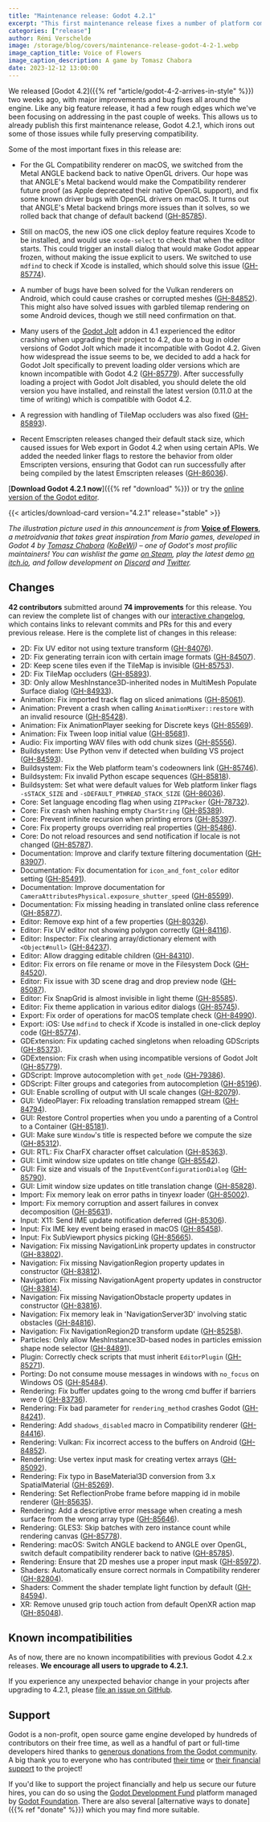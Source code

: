 ```yaml
---
title: "Maintenance release: Godot 4.2.1"
excerpt: "This first maintenance release fixes a number of platform compatibility issues introduced in Godot 4.2, which should make it much easier to upgrade from 4.1 or start new projects on all platforms."
categories: ["release"]
author: Rémi Verschelde
image: /storage/blog/covers/maintenance-release-godot-4-2-1.webp
image_caption_title: Voice of Flowers
image_caption_description: A game by Tomasz Chabora
date: 2023-12-12 13:00:00
---
```


We released [Godot 4.2]({{% ref "article/godot-4-2-arrives-in-style" %}}) two weeks ago, with major improvements and bug fixes all around the engine. Like any big feature release, it had a few rough edges which we've been focusing on addressing in the past couple of weeks. This allows us to already publish this first maintenance release, Godot 4.2.1, which irons out some of those issues while fully preserving compatibility.

Some of the most important fixes in this release are:

- For the GL Compatibility renderer on macOS, we switched from the Metal ANGLE backend back to native OpenGL drivers. Our hope was that ANGLE's Metal backend would make the Compatibility renderer future proof (as Apple deprecated their native OpenGL support), and fix some known driver bugs with OpenGL drivers on macOS. It turns out that ANGLE's Metal backend brings more issues than it solves, so we rolled back that change of default backend ([GH-85785](https://github.com/godotengine/godot/pull/85785)).

- Still on macOS, the new iOS one click deploy feature requires Xcode to be installed, and would use `xcode-select` to check that when the editor starts. This could trigger an install dialog that would make Godot appear frozen, without making the issue explicit to users. We switched to use `mdfind` to check if Xcode is installed, which should solve this issue ([GH-85774](https://github.com/godotengine/godot/pull/85774)).

- A number of bugs have been solved for the Vulkan renderers on Android, which could cause crashes or corrupted meshes ([GH-84852](https://github.com/godotengine/godot/pull/84852)). This might also have solved issues with garbled tilemap rendering on some Android devices, though we still need confirmation on that.

- Many users of the [Godot Jolt](https://github.com/godot-jolt/godot-jolt/) addon in 4.1 experienced the editor crashing when upgrading their project to 4.2, due to a bug in older versions of Godot Jolt which made it incompatible with Godot 4.2. Given how widespread the issue seems to be, we decided to add a hack for Godot Jolt specifically to prevent loading older versions which are known incompatible with Godot 4.2 ([GH-85779](https://github.com/godotengine/godot/pull/85779)). After successfully loading a project with Godot Jolt disabled, you should delete the old version you have installed, and reinstall the latest version (0.11.0 at the time of writing) which is compatible with Godot 4.2.

- A regression with handling of TileMap occluders was also fixed ([GH-85893](https://github.com/godotengine/godot/pull/85893)).

- Recent Emscripten releases changed their default stack size, which caused issues for Web export in Godot 4.2 when using certain APIs. We added the needed linker flags to restore the behavior from older Emscripten versions, ensuring that Godot can run successfully after being compiled by the latest Emscripten releases ([GH-86036](https://github.com/godotengine/godot/pull/86036)).

[**Download Godot 4.2.1 now**]({{% ref "download" %}}) or try the [online version of the Godot editor](https://editor.godotengine.org/4.2.1.stable/).

{{< articles/download-card version="4.2.1" release="stable" >}}

*The illustration picture used in this announcement is from* [**Voice of Flowers**](https://store.steampowered.com/app/2609560?utm_source=GodotWebsite&utm_medium=blog&utm_campaign=421), *a metroidvania that takes great inspiration from Mario games, developed in Godot 4 by [Tomasz Chabora](https://twitter.com/KoBeWi_/) ([KoBeWi](https://github.com/KoBeWi/)) – one of Godot's most profilic maintainers! You can wishlist the game [on Steam](https://store.steampowered.com/app/2609560?utm_source=GodotWebsite&utm_medium=blog&utm_campaign=421), play the latest demo [on itch.io](https://kobewi.itch.io/voice-of-flowers), and follow development on [Discord](https://discord.gg/PGhFXeHApR) and [Twitter](https://twitter.com/KoBeWi_/).*

## Changes

**42 contributors** submitted around **74 improvements** for this release. You can review the complete list of changes with our [interactive changelog](https://godotengine.github.io/godot-interactive-changelog/#4.2.1), which contains links to relevant commits and PRs for this and every previous release. Here is the complete list of changes in this release:

- 2D: Fix UV editor not using texture transform ([GH-84076](https://github.com/godotengine/godot/pull/84076)).
- 2D: Fix generating terrain icon with certain image formats ([GH-84507](https://github.com/godotengine/godot/pull/84507)).
- 2D: Keep scene tiles even if the TileMap is invisible ([GH-85753](https://github.com/godotengine/godot/pull/85753)).
- 2D: Fix TileMap occluders ([GH-85893](https://github.com/godotengine/godot/pull/85893)).
- 3D: Only allow MeshInstance3D-inherited nodes in MultiMesh Populate Surface dialog ([GH-84933](https://github.com/godotengine/godot/pull/84933)).
- Animation: Fix imported track flag on sliced animations ([GH-85061](https://github.com/godotengine/godot/pull/85061)).
- Animation: Prevent a crash when calling `AnimationMixer::restore` with an invalid resource ([GH-85428](https://github.com/godotengine/godot/pull/85428)).
- Animation: Fix AnimationPlayer seeking for Discrete keys ([GH-85569](https://github.com/godotengine/godot/pull/85569)).
- Animation: Fix Tween loop initial value ([GH-85681](https://github.com/godotengine/godot/pull/85681)).
- Audio: Fix importing WAV files with odd chunk sizes ([GH-85556](https://github.com/godotengine/godot/pull/85556)).
- Buildsystem: Use Python venv if detected when building VS project ([GH-84593](https://github.com/godotengine/godot/pull/84593)).
- Buildsystem: Fix the Web platform team's codeowners link ([GH-85746](https://github.com/godotengine/godot/pull/85746)).
- Buildsystem: Fix invalid Python escape sequences ([GH-85818](https://github.com/godotengine/godot/pull/85818)).
- Buildsystem: Set what were default values for Web platform linker flags `-sSTACK_SIZE` and `-sDEFAULT_PTHREAD_STACK_SIZE` ([GH-86036](https://github.com/godotengine/godot/pull/86036)).
- Core: Set language encoding flag when using `ZIPPacker` ([GH-78732](https://github.com/godotengine/godot/pull/78732)).
- Core: Fix crash when hashing empty `CharString` ([GH-85389](https://github.com/godotengine/godot/pull/85389)).
- Core: Prevent infinite recursion when printing errors ([GH-85397](https://github.com/godotengine/godot/pull/85397)).
- Core: Fix property groups overriding real properties ([GH-85486](https://github.com/godotengine/godot/pull/85486)).
- Core: Do not reload resources and send notification if locale is not changed ([GH-85787](https://github.com/godotengine/godot/pull/85787)).
- Documentation: Improve and clarify texture filtering documentation ([GH-83907](https://github.com/godotengine/godot/pull/83907)).
- Documentation: Fix documentation for `icon_and_font_color` editor setting ([GH-85491](https://github.com/godotengine/godot/pull/85491)).
- Documentation: Improve documentation for `CameraAttributesPhysical.exposure_shutter_speed` ([GH-85599](https://github.com/godotengine/godot/pull/85599)).
- Documentation: Fix missing heading in translated online class reference ([GH-85877](https://github.com/godotengine/godot/pull/85877)).
- Editor: Remove exp hint of a few properties ([GH-80326](https://github.com/godotengine/godot/pull/80326)).
- Editor: Fix UV editor not showing polygon correctly ([GH-84116](https://github.com/godotengine/godot/pull/84116)).
- Editor: Inspector: Fix clearing array/dictionary element with `<Object#null>` ([GH-84237](https://github.com/godotengine/godot/pull/84237)).
- Editor: Allow dragging editable children ([GH-84310](https://github.com/godotengine/godot/pull/84310)).
- Editor: Fix errors on file rename or move in the Filesystem Dock ([GH-84520](https://github.com/godotengine/godot/pull/84520)).
- Editor: Fix issue with 3D scene drag and drop preview node ([GH-85087](https://github.com/godotengine/godot/pull/85087)).
- Editor: Fix SnapGrid is almost invisible in light theme ([GH-85585](https://github.com/godotengine/godot/pull/85585)).
- Editor: Fix theme application in various editor dialogs ([GH-85745](https://github.com/godotengine/godot/pull/85745)).
- Export: Fix order of operations for macOS template check ([GH-84990](https://github.com/godotengine/godot/pull/84990)).
- Export: iOS: Use `mdfind` to check if Xcode is installed in one-click deploy code ([GH-85774](https://github.com/godotengine/godot/pull/85774)).
- GDExtension: Fix updating cached singletons when reloading GDScripts ([GH-85373](https://github.com/godotengine/godot/pull/85373)).
- GDExtension: Fix crash when using incompatible versions of Godot Jolt ([GH-85779](https://github.com/godotengine/godot/pull/85779)).
- GDScript: Improve autocompletion with `get_node` ([GH-79386](https://github.com/godotengine/godot/pull/79386)).
- GDScript: Filter groups and categories from autocompletion ([GH-85196](https://github.com/godotengine/godot/pull/85196)).
- GUI: Enable scrolling of output with UI scale changes ([GH-82079](https://github.com/godotengine/godot/pull/82079)).
- GUI: VideoPlayer: Fix reloading translation remapped stream ([GH-84794](https://github.com/godotengine/godot/pull/84794)).
- GUI: Restore Control properties when you undo a parenting of a Control to a Container ([GH-85181](https://github.com/godotengine/godot/pull/85181)).
- GUI: Make sure `Window`'s title is respected before we compute the size ([GH-85312](https://github.com/godotengine/godot/pull/85312)).
- GUI: RTL: Fix CharFX character offset calculation ([GH-85363](https://github.com/godotengine/godot/pull/85363)).
- GUI: Limit window size updates on title change ([GH-85542](https://github.com/godotengine/godot/pull/85542)).
- GUI: Fix size and visuals of the `InputEventConfigurationDialog` ([GH-85790](https://github.com/godotengine/godot/pull/85790)).
- GUI: Limit window size updates on title translation change ([GH-85828](https://github.com/godotengine/godot/pull/85828)).
- Import: Fix memory leak on error paths in tinyexr loader ([GH-85002](https://github.com/godotengine/godot/pull/85002)).
- Import: Fix memory corruption and assert failures in convex decomposition ([GH-85631](https://github.com/godotengine/godot/pull/85631)).
- Input: X11: Send IME update notification deferred ([GH-85306](https://github.com/godotengine/godot/pull/85306)).
- Input: Fix IME key event being erased in macOS ([GH-85458](https://github.com/godotengine/godot/pull/85458)).
- Input: Fix SubViewport physics picking ([GH-85665](https://github.com/godotengine/godot/pull/85665)).
- Navigation: Fix missing NavigationLink property updates in constructor ([GH-83802](https://github.com/godotengine/godot/pull/83802)).
- Navigation: Fix missing NavigationRegion property updates in constructor ([GH-83812](https://github.com/godotengine/godot/pull/83812)).
- Navigation: Fix missing NavigationAgent property updates in constructor ([GH-83814](https://github.com/godotengine/godot/pull/83814)).
- Navigation: Fix missing NavigationObstacle property updates in constructor ([GH-83816](https://github.com/godotengine/godot/pull/83816)).
- Navigation: Fix memory leak in 'NavigationServer3D' involving static obstacles ([GH-84816](https://github.com/godotengine/godot/pull/84816)).
- Navigation: Fix NavigationRegion2D transform update ([GH-85258](https://github.com/godotengine/godot/pull/85258)).
- Particles: Only allow MeshInstance3D-based nodes in particles emission shape node selector ([GH-84891](https://github.com/godotengine/godot/pull/84891)).
- Plugin: Correctly check scripts that must inherit `EditorPlugin` ([GH-85271](https://github.com/godotengine/godot/pull/85271)).
- Porting: Do not consume mouse messages in windows with `no_focus` on Windows OS ([GH-85484](https://github.com/godotengine/godot/pull/85484)).
- Rendering: Fix buffer updates going to the wrong cmd buffer if barriers were 0 ([GH-83736](https://github.com/godotengine/godot/pull/83736)).
- Rendering: Fix bad parameter for `rendering_method` crashes Godot ([GH-84241](https://github.com/godotengine/godot/pull/84241)).
- Rendering: Add `shadows_disabled` macro in Compatibility renderer ([GH-84416](https://github.com/godotengine/godot/pull/84416)).
- Rendering: Vulkan: Fix incorrect access to the buffers on Android ([GH-84852](https://github.com/godotengine/godot/pull/84852)).
- Rendering: Use vertex input mask for creating vertex arrays ([GH-85092](https://github.com/godotengine/godot/pull/85092)).
- Rendering: Fix typo in BaseMaterial3D conversion from 3.x SpatialMaterial ([GH-85269](https://github.com/godotengine/godot/pull/85269)).
- Rendering: Set ReflectionProbe frame before mapping id in mobile renderer ([GH-85635](https://github.com/godotengine/godot/pull/85635)).
- Rendering: Add a descriptive error message when creating a mesh surface from the wrong array type ([GH-85646](https://github.com/godotengine/godot/pull/85646)).
- Rendering: GLES3: Skip batches with zero instance count while rendering canvas ([GH-85778](https://github.com/godotengine/godot/pull/85778)).
- Rendering: macOS: Switch ANGLE backend to ANGLE over OpenGL, switch default compatibility renderer back to native ([GH-85785](https://github.com/godotengine/godot/pull/85785)).
- Rendering: Ensure that 2D meshes use a proper input mask ([GH-85972](https://github.com/godotengine/godot/pull/85972)).
- Shaders: Automatically ensure correct normals in Compatibility renderer ([GH-82804](https://github.com/godotengine/godot/pull/82804)).
- Shaders: Comment the shader template light function by default ([GH-84594](https://github.com/godotengine/godot/pull/84594)).
- XR: Remove unused grip touch action from default OpenXR action map ([GH-85048](https://github.com/godotengine/godot/pull/85048)).

## Known incompatibilities

As of now, there are no known incompatibilities with previous Godot 4.2.x releases. **We encourage all users to upgrade to 4.2.1.**

If you experience any unexpected behavior change in your projects after upgrading to 4.2.1, please [file an issue on GitHub](https://github.com/godotengine/godot/issues).

## Support

Godot is a non-profit, open source game engine developed by hundreds of contributors on their free time, as well as a handful of part or full-time developers hired thanks to [generous donations from the Godot community](https://fund.godotengine.org/). A big thank you to everyone who has contributed [their time](https://github.com/godotengine/godot/blob/master/AUTHORS.md) or [their financial support](https://github.com/godotengine/godot/blob/master/DONORS.md) to the project!

If you'd like to support the project financially and help us secure our future hires, you can do so using the [Godot Development Fund](https://fund.godotengine.org/) platform managed by [Godot Foundation](https://godot.foundation/). There are also several [alternative ways to donate]({{% ref "donate" %}}) which you may find more suitable.
